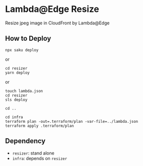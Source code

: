 # Lambda@Edge Resize
Resize jpeg image in CloudFront by Lambda@Edge

## How to Deploy

```shell
npx saku deploy
```

or

```shell
cd resizer
yarn deploy
```

or

```shell
touch lambda.json
cd resizer
sls deploy

cd ..

cd infra
terraform plan -out=.terraform/plan -var-file=../lambda.json
terraform apply .terraform/plan
```

## Dependency
- `resizer`: stand alone
- `infra`: depends on `resizer`
